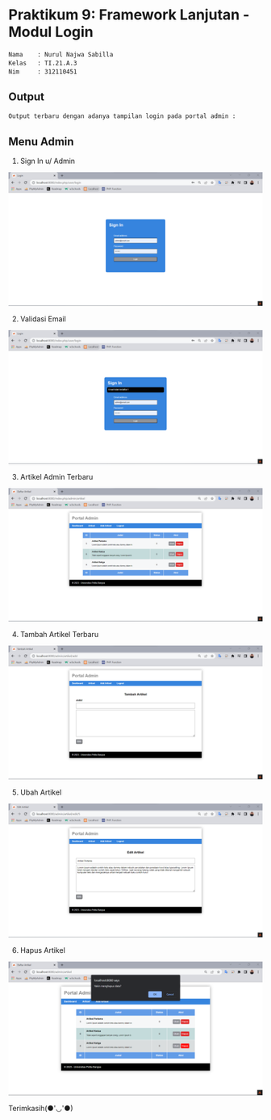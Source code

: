 # Praktikum 9: Framework Lanjutan - Modul Login

```bash
Nama    : Nurul Najwa Sabilla
Kelas   : TI.21.A.3
Nim     : 312110451
```

## Output

```bash
Output terbaru dengan adanya tampilan login pada portal admin :
```

## Menu Admin

1. Sign In u/ Admin

![sign in](images/sign-in.png)

2. Validasi Email

![validasi](images/email-tidak-terdaftar.png)

3. Artikel Admin Terbaru

![terbaru dengan logout](images/portal-admin-logout.png)

4. Tambah Artikel Terbaru

![add article](images/add-logout.png)

5. Ubah Artikel

![update article](images/ubah-logout.png)

6. Hapus Artikel

![Delete Article](images/hapus-data.png)


Terimkasih(●'◡'●)
